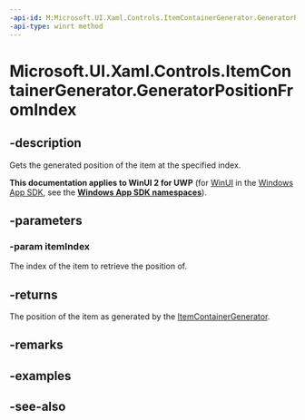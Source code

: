 ```yaml
---
-api-id: M:Microsoft.UI.Xaml.Controls.ItemContainerGenerator.GeneratorPositionFromIndex(System.Int32)
-api-type: winrt method
---
```


<!-- Method syntax
public Windows.UI.Xaml.Controls.Primitives.GeneratorPosition GeneratorPositionFromIndex(System.Int32 itemIndex)
-->

# Microsoft.UI.Xaml.Controls.ItemContainerGenerator.GeneratorPositionFromIndex

## -description
Gets the generated position of the item at the specified index.

**This documentation applies to WinUI 2 for UWP** (for [WinUI](/windows/apps/winui/winui3/) in the [Windows App SDK](/windows/apps/windows-app-sdk/), see the **[Windows App SDK namespaces](/windows/windows-app-sdk/api/winrt/)**).

## -parameters
### -param itemIndex
The index of the item to retrieve the position of.

## -returns
The position of the item as generated by the [ItemContainerGenerator](itemcontainergenerator.md).

## -remarks

## -examples

## -see-also

